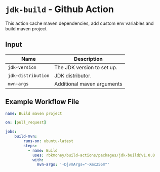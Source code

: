 # `jdk-build` - **Github Action**

This action cache maven dependencies, add custom env variables and build maven project

## Input

| Name               | Description                                                                                    |
| ------------------ | ---------------------------------------------------------------------------------------------- |
| `jdk-version`      | The JDK version to set up.                                                                     |
| `jdk-distribution` | JDK distributor.                                                                               |
| `mvn-args`         | Additional maven arguments                                                                     |

## Example Workflow File

```yaml
name: Build maven project

on: [pull_request]

jobs:
    build-mvn:
        runs-on: ubuntu-latest
        steps:
          - name: Build
            uses: rbkmoney/build-actions/packages/jdk-build@v1.0.0
            with:
              mvn-args: '-DjvmArgs="-Xmx256m"'
```
